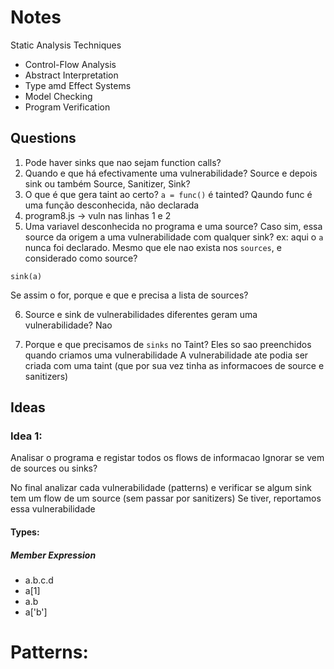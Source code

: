 # Notes

Static Analysis Techniques
- Control-Flow Analysis
- Abstract Interpretation
- Type amd Effect Systems
- Model Checking
- Program Verification

## Questions

1. Pode haver sinks que nao sejam function calls?
2. Quando e que há efectivamente uma vulnerabilidade? Source e depois sink ou também Source, Sanitizer, Sink?
3. O que é que gera taint ao certo? `a = func()` é tainted? Qaundo func é uma função desconhecida, não declarada
4. program8.js -> vuln nas linhas 1 e 2
5. Uma variavel desconhecida no programa e uma source? Caso sim, essa source da origem a uma vulnerabilidade com qualquer sink?
ex: aqui o `a` nunca foi declarado. Mesmo que ele nao exista nos `sources`, e considerado como source?
```
sink(a)
```
Se assim o for, porque e que e precisa a lista de sources?

6. Source e sink de vulnerabilidades diferentes geram uma vulnerabilidade?
    Nao

7. Porque e que precisamos de `sinks` no Taint? Eles so sao preenchidos quando criamos uma vulnerabilidade
    A vulnerabilidade ate podia ser criada com uma taint (que por sua vez tinha as informacoes de source e sanitizers)

## Ideas

### Idea 1:
Analisar o programa e registar todos os flows de informacao
    Ignorar se vem de sources ou sinks?

No final analizar cada vulnerabilidade (patterns) e verificar se
algum sink tem um flow de um source (sem passar por sanitizers)
Se tiver, reportamos essa vulnerabilidade

#### Types:
##### Member Expression
- a.b.c.d
- a[1]
- a.b
- a['b']

# Patterns:

